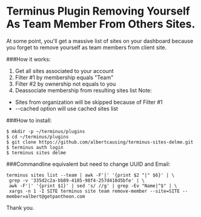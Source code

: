 # Terminus Plugin Removing Yourself As Team Member From Others Sites.

At some point, you'll get a massive list of sites on your dashboard 
because you forget to remove yourself as team members from client site. 

###How it works:
1. Get all sites associated to your account
2. Filter #1 by membership equals "Team"
3. Filter #2 by ownership not equals to you
4. Deassociate membership from resulting sites list
Note: 
- Sites from organization will be skipped because of Filter #1
- --cached option will use cached sites list

###How to install:
```
$ mkdir -p ~/terminus/plugins
$ cd ~/terminus/plugins
$ git clone https://github.com/albertcausing/terminus-sites-delme.git
$ terminus auth login
$ terminus sites delme
```

###Commandline equivalent but need to change UUID and Email:
```
terminus sites list --team | awk -F'|' '{print $2 "|" $6}' | \
 grep -v '335d2c2a-bb89-4185-98f4-257d418d5bfe' | \
 awk -F'|' '{print $1}' | sed 's/ //g' | grep -Ev "Name|^$" | \
 xargs -n 1 -I SITE terminus site team remove-member --site=SITE --member=albert@getpantheon.com
```

Thank you.
